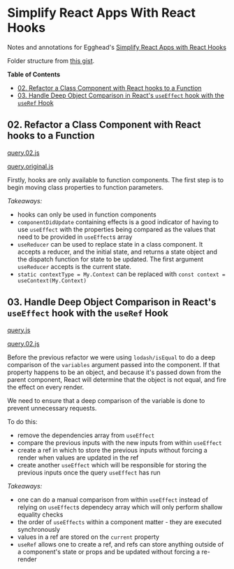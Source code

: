# Simplify React Apps With React Hooks

Notes and annotations for Egghead's [Simplify React Apps with React Hooks](https://egghead.io/courses/simplify-react-apps-with-react-hooks)

Folder structure from [this gist](https://gist.github.com/ryanflorence/daafb1e3cb8ad740b346).

<!-- START doctoc generated TOC please keep comment here to allow auto update -->
<!-- DON'T EDIT THIS SECTION, INSTEAD RE-RUN doctoc TO UPDATE -->
**Table of Contents**

- [02. Refactor a Class Component with React hooks to a Function](#02-refactor-a-class-component-with-react-hooks-to-a-function)
- [03. Handle Deep Object Comparison in React's `useEffect` hook with the `useRef` Hook](#03-handle-deep-object-comparison-in-reacts-useeffect-hook-with-the-useref-hook)

<!-- END doctoc generated TOC please keep comment here to allow auto update -->

## 02. Refactor a Class Component with React hooks to a Function

[query.02.js](./src/screens/user/components/query.02.js)

[query.original.js](./src/screens/user/components/query.original.js)

Firstly, hooks are only available to function components. The first step is to
begin moving class properties to function parameters.

*Takeaways:*

- hooks can only be used in function components
- `componentDidUpdate` containing effects is a good indicator of having to use
    `useEffect` with the properties being compared as the values that need to be
    provided in `useEffect`s array
- `useReducer` can be used to replace state in a class component. It accepts a
    reducer, and the initial state, and returns a state object and the dispatch
    function for state to be updated. The first argument `useReducer` accepts is
    the current state.
- `static contextType = My.Context` can be replaced with `const context = useContext(My.Context)`

## 03. Handle Deep Object Comparison in React's `useEffect` hook with the `useRef` Hook

[query.js](./src/screens/user/components/query.js)

[query.02.js](./src/screens/user/components/query.02.js)

Before the previous refactor we were using `lodash/isEqual` to do a deep
comparison of the `variables` argument passed into the component. If that
property happens to be an object, and because it's passed down from the parent
component, React will determine that the object is not equal, and fire the
effect on every render.

We need to ensure that a deep comparison of the variable is done to prevent
unnecessary requests.

To do this:

- remove the dependencies array from `useEffect`
- compare the previous inputs with the new inputs from within `useEffect`
- create a ref in which to store the previous inputs without forcing a render
    when values are updated in the ref
- create another `useEffect` which will be responsible for storing the previous
    inputs once the query `useEffect` has run

*Takeaways:*

- one can do a manual comparison from within `useEffect` instead of relying on
    `useEffect`s dependecy array which will only perform shallow equality checks
- the order of `useEffects` within a component matter - they are executed
    synchronously
- values in a ref are stored on the `current` property
- `useRef` allows one to create a ref, and refs can store anything outside of a
    component's state or props and be updated without forcing a re-render
